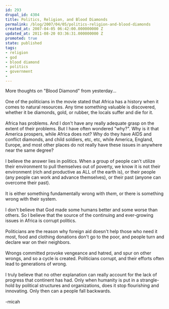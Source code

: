 ```yaml
---
id: 293
drupal_id: 4304
title: Politics, Religion, and Blood Diamonds
permalink: /blog/2007/04/05/politics-religion-and-blood-diamonds
created_at: 2007-04-05 06:42:00.000000000 Z
updated_at: 2011-08-20 03:36:31.000000000 Z
promoted: true
state: published
tags:
- religion
- god
- blood diamond
- politics
- government
- 
---
```

More thoughts on "Blood Diamond" from yesterday...<br /><br />One of the politicians in the movie stated that Africa has a history when it comes to natural resources. Any time something valuable is discovered, whether it be diamonds, gold, or rubber, the locals suffer and die for it.<br /><br />Africa has problems. And I don't have any really adequate grasp on the extent of their problems. But I have often wondered "why?". Why is it that America prospers, while Africa does not? Why do they have AIDS and conflict diamonds, and child soldiers, etc, etc, while America, England, Europe, and most other places do not really have these issues in anywhere near the same degree?<br /><br />I believe the answer lies in politics. When a group of people can't utilize their environment to pull themselves out of poverty, we know it is not their environment (rich and productive as ALL of the earth is), or their people (any people can work and advance themselves), or their past (anyone can overcome their past).<br /><br />It is either something fundamentally wrong with <span style="font-style: italic;">them</span>, or there is something wrong with their system.<br /><br />I don't believe that God made some humans better and some worse than others. So I believe that the source of the continuing and ever-growing issues in Africa is corrupt politics.<br /><br />Politicians are the reason why foreign aid doesn't help those who need it most, food and clothing donations don't go to the poor, and people turn and declare war on their neighbors.<br /><br />Wrongs committed provoke vengeance and hatred, and spur on other wrongs, and so a cycle is created. Politicians corrupt, and their efforts often lead to generations of wrong.<br /><br />I truly believe that no other explanation can really account for the lack of progress that continent has had. Only when humanity is put in a strangle-hold by political structures and organizations, does it stop flourishing and innovating. Only then can a people fall backwards.<br /><br />-micah
